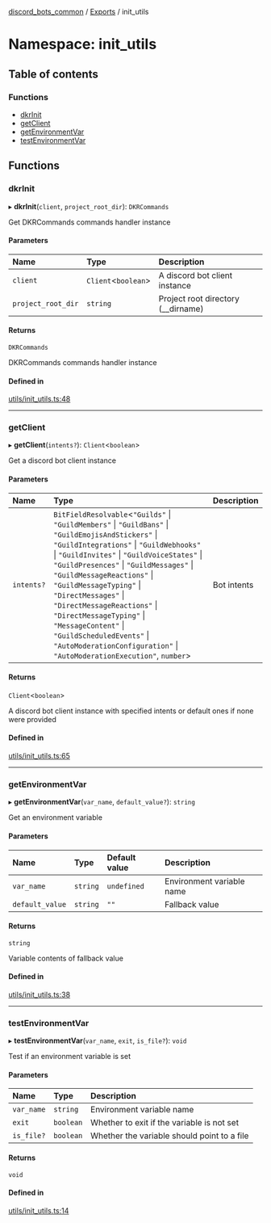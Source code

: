 [discord_bots_common](../README.md) / [Exports](../modules.md) / init\_utils

# Namespace: init\_utils

## Table of contents

### Functions

- [dkrInit](init_utils.md#dkrinit)
- [getClient](init_utils.md#getclient)
- [getEnvironmentVar](init_utils.md#getenvironmentvar)
- [testEnvironmentVar](init_utils.md#testenvironmentvar)

## Functions

### dkrInit

▸ **dkrInit**(`client`, `project_root_dir`): `DKRCommands`

Get DKRCommands commands handler instance

#### Parameters

| Name | Type | Description |
| :------ | :------ | :------ |
| `client` | `Client`<`boolean`\> | A discord bot client instance |
| `project_root_dir` | `string` | Project root directory (__dirname) |

#### Returns

`DKRCommands`

DKRCommands commands handler instance

#### Defined in

[utils/init_utils.ts:48](https://github.com/dgudim/Discord-bots-common/blob/master/src/utils/init_utils.ts#L48)

___

### getClient

▸ **getClient**(`intents?`): `Client`<`boolean`\>

Get a discord bot client instance

#### Parameters

| Name | Type | Description |
| :------ | :------ | :------ |
| `intents?` | `BitFieldResolvable`<``"Guilds"`` \| ``"GuildMembers"`` \| ``"GuildBans"`` \| ``"GuildEmojisAndStickers"`` \| ``"GuildIntegrations"`` \| ``"GuildWebhooks"`` \| ``"GuildInvites"`` \| ``"GuildVoiceStates"`` \| ``"GuildPresences"`` \| ``"GuildMessages"`` \| ``"GuildMessageReactions"`` \| ``"GuildMessageTyping"`` \| ``"DirectMessages"`` \| ``"DirectMessageReactions"`` \| ``"DirectMessageTyping"`` \| ``"MessageContent"`` \| ``"GuildScheduledEvents"`` \| ``"AutoModerationConfiguration"`` \| ``"AutoModerationExecution"``, `number`\> | Bot intents |

#### Returns

`Client`<`boolean`\>

A discord bot client instance with specified intents or default ones if none were provided

#### Defined in

[utils/init_utils.ts:65](https://github.com/dgudim/Discord-bots-common/blob/master/src/utils/init_utils.ts#L65)

___

### getEnvironmentVar

▸ **getEnvironmentVar**(`var_name`, `default_value?`): `string`

Get an environment variable

#### Parameters

| Name | Type | Default value | Description |
| :------ | :------ | :------ | :------ |
| `var_name` | `string` | `undefined` | Environment variable name |
| `default_value` | `string` | `""` | Fallback value |

#### Returns

`string`

Variable contents of fallback value

#### Defined in

[utils/init_utils.ts:38](https://github.com/dgudim/Discord-bots-common/blob/master/src/utils/init_utils.ts#L38)

___

### testEnvironmentVar

▸ **testEnvironmentVar**(`var_name`, `exit`, `is_file?`): `void`

Test if an environment variable is set

#### Parameters

| Name | Type | Description |
| :------ | :------ | :------ |
| `var_name` | `string` | Environment variable name |
| `exit` | `boolean` | Whether to exit if the variable is not set |
| `is_file?` | `boolean` | Whether the variable should point to a file |

#### Returns

`void`

#### Defined in

[utils/init_utils.ts:14](https://github.com/dgudim/Discord-bots-common/blob/master/src/utils/init_utils.ts#L14)
